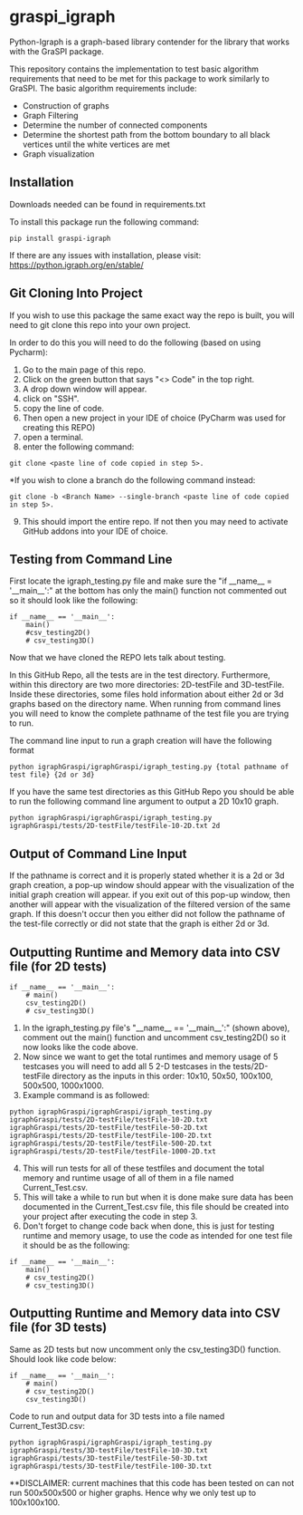 # graspi_igraph

Python-Igraph is a graph-based library contender for the library that works with the GraSPI package. 

This repository contains the implementation to test basic algorithm requirements that need to be met for this package to work similarly to GraSPI.
The basic algorithm requirements include:
  -  Construction of graphs
  -  Graph Filtering
  -  Determine the number of connected components
  -  Determine the shortest path from the bottom boundary to all black vertices until the white vertices are met
  -  Graph visualization

## Installation
Downloads needed can be found in requirements.txt

To install this package run the following command:
```
pip install graspi-igraph
```
  If there are any issues with installation, please visit: https://python.igraph.org/en/stable/

## Git Cloning Into Project 
If you wish to use this package the same exact way the repo is built, you will need to git clone this repo into your own project.

In order to do this you will need to do the following (based on using Pycharm):
1. Go to the main page of this repo.
2. Click on the green button that says "<> Code" in the top right.
3. A drop down window will appear.
4. click on "SSH".
5. copy the line of code.
6. Then open a new project in your IDE of choice (PyCharm was used for creating this REPO)
7. open a terminal.
8. enter the following command: 
```
git clone <paste line of code copied in step 5>.
```
\*If you wish to clone a branch do the following command instead:
```
git clone -b <Branch Name> --single-branch <paste line of code copied in step 5>.

```
9. This should import the entire repo. If not then you may need to activate GitHub addons into your IDE of choice.
## Testing from Command Line
First locate the igraph_testing.py file and make sure the "if \_\_name__ = '\_\_main__':" at the bottom has only the main() function not commented out so it should look like the following:
```
if __name__ == '__main__':
    main()
    #csv_testing2D()
    # csv_testing3D()
```
Now that we have cloned the REPO lets talk about testing.

In this GitHub Repo, all the tests are in the test directory. Furthermore, within this directory are two more directories: 2D-testFile and 3D-testFile.
Inside these directories, some files hold information about either 2d or 3d graphs based on the directory name. 
When running from command lines you will need to know the complete pathname of the test file you are trying to run.

The command line input to run a graph creation will have the following format
```
python igraphGraspi/igraphGraspi/igraph_testing.py {total pathname of test file} {2d or 3d}
```
If you have the same test directories as this GitHub Repo you should be able to run the following command line argument to output a 2D 10x10 graph.
```
python igraphGraspi/igraphGraspi/igraph_testing.py igraphGraspi/tests/2D-testFile/testFile-10-2D.txt 2d
```
## Output of Command Line Input

If the pathname is correct and it is properly stated whether it is a 2d or 3d graph creation, a pop-up window should appear with the visualization of the initial graph creation will appear. 
if you exit out of this pop-up window, then another will appear with the visualization of the filtered version of the same graph. 
If this doesn't occur then you either did not follow the pathname of the test-file correctly or did not state that the graph is either 2d or 3d. 
 
## Outputting Runtime and Memory data into CSV file (for 2D tests)
```
if __name__ == '__main__':
    # main()
    csv_testing2D()
    # csv_testing3D()
```
1. In the igraph_testing.py file's "\_\_name\_\_ == '\_\_main\_\_':" (shown above), comment out the main() function and uncomment csv_testing2D() so it now looks like the code above.
2. Now since we want to get the total runtimes and memory usage of 5 testcases you will need to add all 5 2-D testcases in the tests/2D-testFile directory as the inputs in this order: 10x10, 50x50, 100x100, 500x500, 1000x1000.
3. Example command is as followed: 
```
python igraphGraspi/igraphGraspi/igraph_testing.py igraphGraspi/tests/2D-testFile/testFile-10-2D.txt igraphGraspi/tests/2D-testFile/testFile-50-2D.txt igraphGraspi/tests/2D-testFile/testFile-100-2D.txt igraphGraspi/tests/2D-testFile/testFile-500-2D.txt igraphGraspi/tests/2D-testFile/testFile-1000-2D.txt
```
4. This will run tests for all of these testfiles and document the total memory and runtime usage of all of them in a file named Current_Test.csv.
5. This will take a while to run but when it is done make sure data has been documented in the Current_Test.csv file, this file should be created into your project after executing the code in step 3.
6. Don't forget to change code back when done, this is just for testing runtime and memory usage, to use the code as intended for one test file it should be as the following:
```
if __name__ == '__main__':
    main()
    # csv_testing2D()
    # csv_testing3D()
```

## Outputting Runtime and Memory data into CSV file (for 3D tests)

Same as 2D tests but now uncomment only the csv_testing3D() function.
Should look like code below:
```
if __name__ == '__main__':
    # main()
    # csv_testing2D()
    csv_testing3D()
```

Code to run and output data for 3D tests into a file named Current_Test3D.csv:
```
python igraphGraspi/igraphGraspi/igraph_testing.py igraphGraspi/tests/3D-testFile/testFile-10-3D.txt igraphGraspi/tests/3D-testFile/testFile-50-3D.txt igraphGraspi/tests/3D-testFile/testFile-100-3D.txt 
```

**DISCLAIMER: current machines that this code has been tested on can not run 500x500x500 or higher graphs. Hence why we only test up to 100x100x100.




